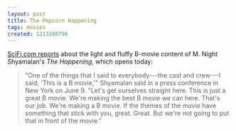 ```yaml
---
layout: post
title: The Popcorn Happening
tags: movies
created: 1213380796
---
```

[SciFi.com reports](http://www.scifi.com/scifiwire/index.php?category=3&id=55911) about the light and fluffy B-movie content of M. Night Shyamalan's *The Happening*, which opens today:

> "One of the things that I said to everybody---the cast and crew---I said, 'This is a B movie,'" Shyamalan said in a press conference in New York on June 9. "Let's get ourselves straight here. This is just a great B movie. We're making the best B movie we can here. That's our job. We're making a B movie.<!--break--> If the themes of the movie have something that stick with you, great. Great. But we're not going to put that in front of the movie."
